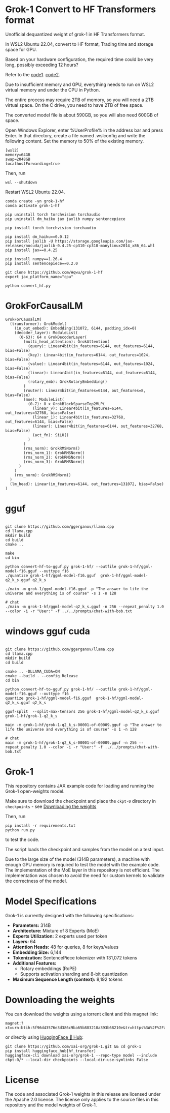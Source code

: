 # Grok-1 Convert to HF Transformers format

Unofficial dequantized weight of grok-1 in HF Transformers format.

In WSL2 Ubuntu 22.04, convert to HF format, Trading time and storage space for GPU.

Based on your hardware configuration, the required time could be very long, possibly exceeding 12 hours?

Refer to the [code1](https://gist.github.com/chu-tianxiang/ec310e15d56949fd0f351cb5f65ee7a1).
[code2](https://huggingface.co/keyfan/grok-1-hf).

Due to insufficient memory and GPU, everything needs to run on WSL2 virtual memory and under the CPU in Python. 

The entire process may require 2TB of memory, so you will need a 2TB virtual space. 
On the C drive, you need to have 2TB of free space.

The converted model file is about 590GB, so you will also need 600GB of space.

Open Windows Explorer, enter %UserProfile% in the address bar and press Enter. 
In that directory, create a file named .wslconfig and write the following content.
Set the memory to 50% of the existing memory.
```
[wsl2]
memory=64GB
swap=2048GB
localhostForwarding=true
```

Then, run
```
wsl --shutdown 
```

Restart WSL2 Ubuntu 22.04.

```
conda create -yn grok-1-hf
conda activate grok-1-hf

pip uninstall torch torchvision torchaudio
pip uninstall dm_haiku jax jaxlib numpy sentencepiece

pip install torch torchvision torchaudio

pip install dm_haiku==0.0.12
pip install jaxlib -U https://storage.googleapis.com/jax-releases/nocuda/jaxlib-0.4.25-cp310-cp310-manylinux2014_x86_64.whl
pip install jax==0.4.25

pip install numpy==1.26.4
pip install sentencepiece==0.2.0

git clone https://github.com/Aqwu/grok-1-hf
export jax_platform_name="cpu"

python convert_hf.py

```
# GrokForCausalLM

```
GrokForCausalLM(
  (transformer): GrokModel(
    (in_out_embed): Embedding(131072, 6144, padding_idx=0)
    (decoder_layer): ModuleList(
      (0-63): 64 x GrokDecoderLayer(
        (multi_head_attention): GrokAttention(
          (query): Linear4bit(in_features=6144, out_features=6144, bias=False)
          (key): Linear4bit(in_features=6144, out_features=1024, bias=False)
          (value): Linear4bit(in_features=6144, out_features=1024, bias=False)
          (linear): Linear4bit(in_features=6144, out_features=6144, bias=False)
          (rotary_emb): GrokRotaryEmbedding()
        )
        (router): Linear4bit(in_features=6144, out_features=8, bias=False)
        (moe): ModuleList(
          (0-7): 8 x GrokBlockSparseTop2MLP(
            (linear_v): Linear4bit(in_features=6144, out_features=32768, bias=False)
            (linear_1): Linear4bit(in_features=32768, out_features=6144, bias=False)
            (linear): Linear4bit(in_features=6144, out_features=32768, bias=False)
            (act_fn): SiLU()
          )
        )
        (rms_norm): GrokRMSNorm()
        (rms_norm_1): GrokRMSNorm()
        (rms_norm_2): GrokRMSNorm()
        (rms_norm_3): GrokRMSNorm()
      )
    )
    (rms_norm): GrokRMSNorm()
  )
  (lm_head): Linear(in_features=6144, out_features=131072, bias=False)
)
```

# gguf
```

git clone https://github.com/ggerganov/llama.cpp
cd llama.cpp
mkdir build
cd build
cmake ..

make
cd bin

python convert-hf-to-gguf.py grok-1-hf/ --outfile grok-1-hf/ggml-model-f16.gguf --outtype f16
./quantize grok-1-hf/ggml-model-f16.gguf  grok-1-hf/ggml-model-q2_k_s.gguf q2_k_s

./main -m grok-1/ggml-model-f16.gguf -p "The answer to life the universe and everything is of course" -s 1 -n 128

# chat
./main -m grok-1-hf/ggml-model-q2_k_s.gguf -n 256 --repeat_penalty 1.0 --color -i -r "User:" -f ../../prompts/chat-with-bob.txt

```

# windows gguf cuda
```

git clone https://github.com/ggerganov/llama.cpp
cd llama.cpp
mkdir build
cd build

cmake .. -DLLAMA_CUDA=ON
cmake --build . --config Release
cd bin

python convert-hf-to-gguf.py grok-1-hf/ --outfile grok-1-hf/ggml-model-f16.gguf --outtype f16
quantize grok-1-hf/ggml-model-f16.gguf  grok-1-hf/ggml-model-q2_k_s.gguf q2_k_s

gguf-split  --split-max-tensors 256 grok-1-hf/ggml-model-q2_k_s.gguf grok-1-hf/grok-1-q2_k_s

main -m grok-1-hf/grok-1-q2_k_s-00001-of-00009.gguf -p "The answer to life the universe and everything is of course" -s 1 -n 128

# chat
main -m grok-1-hf/grok-1-q2_k_s-00001-of-00009.gguf -n 256 --repeat_penalty 1.0 --color -i -r "User:" -f ../../prompts/chat-with-bob.txt

```

# Grok-1

This repository contains JAX example code for loading and running the Grok-1 open-weights model.

Make sure to download the checkpoint and place the `ckpt-0` directory in `checkpoints` - see [Downloading the weights](#downloading-the-weights)

Then, run

```shell
pip install -r requirements.txt
python run.py
```

to test the code.

The script loads the checkpoint and samples from the model on a test input.

Due to the large size of the model (314B parameters), a machine with enough GPU memory is required to test the model with the example code.
The implementation of the MoE layer in this repository is not efficient. The implementation was chosen to avoid the need for custom kernels to validate the correctness of the model.

# Model Specifications

Grok-1 is currently designed with the following specifications:

- **Parameters:** 314B
- **Architecture:** Mixture of 8 Experts (MoE)
- **Experts Utilization:** 2 experts used per token
- **Layers:** 64
- **Attention Heads:** 48 for queries, 8 for keys/values
- **Embedding Size:** 6,144
- **Tokenization:** SentencePiece tokenizer with 131,072 tokens
- **Additional Features:**
  - Rotary embeddings (RoPE)
  - Supports activation sharding and 8-bit quantization
- **Maximum Sequence Length (context):** 8,192 tokens

# Downloading the weights

You can download the weights using a torrent client and this magnet link:

```
magnet:?xt=urn:btih:5f96d43576e3d386c9ba65b883210a393b68210e&tr=https%3A%2F%2Facademictorrents.com%2Fannounce.php&tr=udp%3A%2F%2Ftracker.coppersurfer.tk%3A6969&tr=udp%3A%2F%2Ftracker.opentrackr.org%3A1337%2Fannounce
```

or directly using [HuggingFace 🤗 Hub](https://huggingface.co/xai-org/grok-1):
```
git clone https://github.com/xai-org/grok-1.git && cd grok-1
pip install huggingface_hub[hf_transfer]
huggingface-cli download xai-org/grok-1 --repo-type model --include ckpt-0/* --local-dir checkpoints --local-dir-use-symlinks False
```


# License

The code and associated Grok-1 weights in this release are licensed under the
Apache 2.0 license. The license only applies to the source files in this
repository and the model weights of Grok-1.
